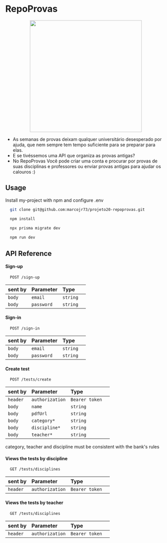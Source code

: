 
# RepoProvas

<p align="center">
   <img width=350 src="https://notion-emojis.s3-us-west-2.amazonaws.com/prod/svg-twitter/1f5c3-fe0f.svg"/>
</p>


- As semanas de provas deixam qualquer universitário desesperado por ajuda, que nem sempre tem tempo suficiente para se preparar para elas.
- E se tivéssemos uma API que organiza as provas antigas?
- No RepoProvas Você pode criar uma conta e procurar por provas de suas disciplinas e professores ou enviar provas antigas para ajudar os calouros :)
## Usage

Install my-project with npm and configure .env

```bash
  git clone git@github.com:marcojr73/projeto20-repoprovas.git
```

```bash
  npm install

  npx prisma migrate dev
  
  npm run dev
```
    
## API Reference

#### Sign-up

```
  POST /sign-up
```

| sent by |Parameter | Type     |                 |
| :-------- |:-------- | :------- | :------------------------- |
| `body` |`email` | `string` |
| `body` |`password` | `string` |

#### Sign-in

```
  POST /sign-in
```

| sent by |Parameter | Type     |                 |
| :-------- |:-------- | :------- | :------------------------- |
| `body` |`email` | `string` | 
| `body` |`password` | `string` |

#### Create test 

```
  POST /tests/create
```

| sent by |Parameter | Type     |                 |
| :-------- |:-------- | :------- | :------------------------- |
| `header` |`authorization` | `Bearer token` | 
| `body` |`name` | `string` | 
| `body` |`pdfUrl` | `string` |
| `body` |`category*` | `string` | 
| `body` |`discipline*` | `string` | 
| `body` |`teacher*` | `string` | 

category, teacher and discipline must be consistent with the bank's rules

#### Views the tests by discipline

```
  GET /tests/disciplines
```

| sent by |Parameter | Type     |                 |
| :-------- |:-------- | :------- | :------------------------- |
| `header` |`authorization` | `Bearer token` | 

#### Views the tests by teacher

```
  GET /tests/disciplines
```

| sent by |Parameter | Type     |                 |
| :-------- |:-------- | :------- | :------------------------- |
| `header` |`authorization` | `Bearer token` |